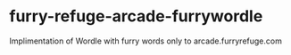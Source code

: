 # furry-refuge-arcade-furrywordle
Implimentation of Wordle with furry words only to arcade.furryrefuge.com
